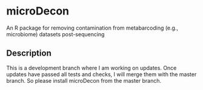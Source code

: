 # microDecon
An R package for removing contamination from metabarcoding (e.g., microbiome) datasets post-sequencing

## Description
This is a development branch where I am working on updates. Once updates have passed all tests and checks, I will merge them with the master branch. So please install microDecon from the master branch.